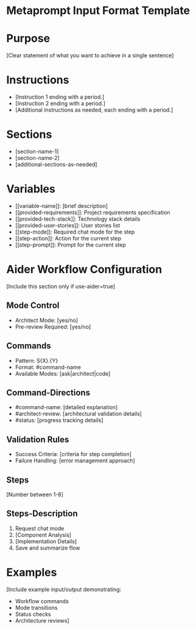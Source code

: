 # Metaprompt Input Format Template

# Purpose
[Clear statement of what you want to achieve in a single sentence]

# Instructions
- [Instruction 1 ending with a period.]
- [Instruction 2 ending with a period.]
- [Additional instructions as needed, each ending with a period.]

# Sections
- [section-name-1]
- [section-name-2]
- [additional-sections-as-needed]

# Variables
- [[variable-name]]: [brief description]
- [[provided-requirements]]: Project requirements specification
- [[provided-tech-stack]]: Technology stack details
- [[provided-user-stories]]: User stories list
- [[step-mode]]: Required chat mode for the step
- [[step-action]]: Action for the current step
- [[step-prompt]]: Prompt for the current step

# Aider Workflow Configuration
[Include this section only if use-aider=true]

## Mode Control
- Architect Mode: [yes/no]
- Pre-review Required: [yes/no]

## Commands
- Pattern: S{X}.{Y}
- Format: #command-name
- Available Modes: [ask|architect|code]

## Command-Directions
- #command-name: [detailed explanation]
- #architect-review: [architectural validation details]
- #status: [progress tracking details]

## Validation Rules
- Success Criteria: [criteria for step completion]
- Failure Handling: [error management approach]

## Steps
[Number between 1-8]

## Steps-Description
1. Request chat mode
2. [Component Analysis]
3. [Implementation Details]
4. Save and summarize flow

# Examples
[Include example input/output demonstrating:
- Workflow commands
- Mode transitions
- Status checks
- Architecture reviews]
